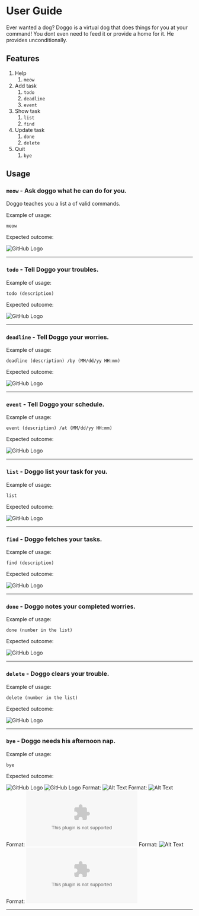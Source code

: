 # User Guide
Ever wanted a dog? Doggo is a virtual dog that does things for you at your command!
You dont even need to feed it or provide a home for it. He provides unconditionally.
 
## Features 
1. Help
    1. `meow`
1. Add task
   1. `todo`
   1. `deadline`
   1. `event`
1. Show task
   1. `list`
   1. `find`
1. Update task
    1. `done`
    1. `delete`
1. Quit
    1. `bye`

## Usage

### `meow` - Ask doggo what he can do for you.

Doggo teaches you a list a of valid commands.

Example of usage: 

`meow`

Expected outcome:

![GitHub Logo](../images/meow.png)
<hr>

### `todo` - Tell Doggo your troubles.

Example of usage: 

`todo (description)`

Expected outcome:

![GitHub Logo](../images/todo.png)

<hr>

### `deadline` - Tell Doggo your worries.

Example of usage: 

`deadline (description) /by (MM/dd/yy HH:mm)`

Expected outcome:

![GitHub Logo](../images/deadline.png)
<hr>

### `event` - Tell Doggo your schedule.

Example of usage: 

`event (description) /at (MM/dd/yy HH:mm)`

Expected outcome:

![GitHub Logo](../images/event.png)
<hr>

### `list` - Doggo list your task for you.

Example of usage: 

`list`

Expected outcome:

![GitHub Logo](../images/list.png)
<hr>

### `find` - Doggo fetches your tasks.

Example of usage: 

`find (description)`

Expected outcome:

![GitHub Logo](../images/find.png)
<hr>

### `done` - Doggo notes your completed worries.

Example of usage: 

`done (number in the list)`

Expected outcome:

![GitHub Logo](../images/done.png)
<hr>

### `delete` - Doggo clears your trouble.

Example of usage: 

`delete (number in the list)`

Expected outcome:

![GitHub Logo](../images/delete.png)
<hr>

### `bye` - Doggo needs his afternoon nap.

Example of usage: 

`bye`

Expected outcome:

![GitHub Logo](../images/bye.png)
![GitHub Logo](/images/bye.png)
Format: ![Alt Text](https://github.com/chrischenhui/duke/blob/master/images/done.png)
Format: ![Alt Text](https://www.google.com)
Format: ![Alt Text](www.google.com)
Format: ![Alt Text](https://google.com)
Format: ![Alt Text](google.com)
<hr>

